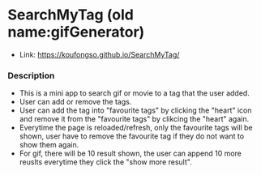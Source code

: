 # SearchMyTag (old name:gifGenerator)
* Link: https://koufongso.github.io/SearchMyTag/

### Description
  * This is a mini app to search gif or movie to a tag that the user added.
  * User can add or remove the tags.
  * User can add the tag into "favourite tags" by clicking the "heart" icon and remove it from the "favourite tags" by clikcing the "heart" again.
  * Everytime the page is reloaded/refresh, only the favourite tags will be shown, user have to remove the favourite tag if they do not want to show them again.
  * For gif, there will be 10 result shown, the user can append 10 more reuslts everytime they click the "show more result". 
